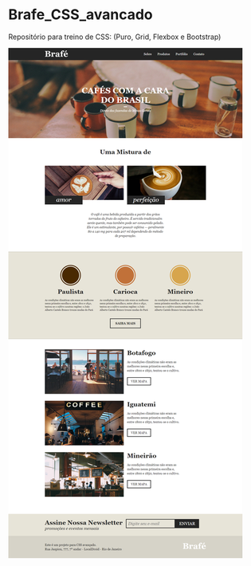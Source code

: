# Brafe_CSS_avancado
 Repositório para treino de CSS: (Puro, Grid, Flexbox e Bootstrap)

![alt text](https://github.com/monteurfox/Brafe_CSS_avancado/blob/master/Brafe.png?raw=true)
